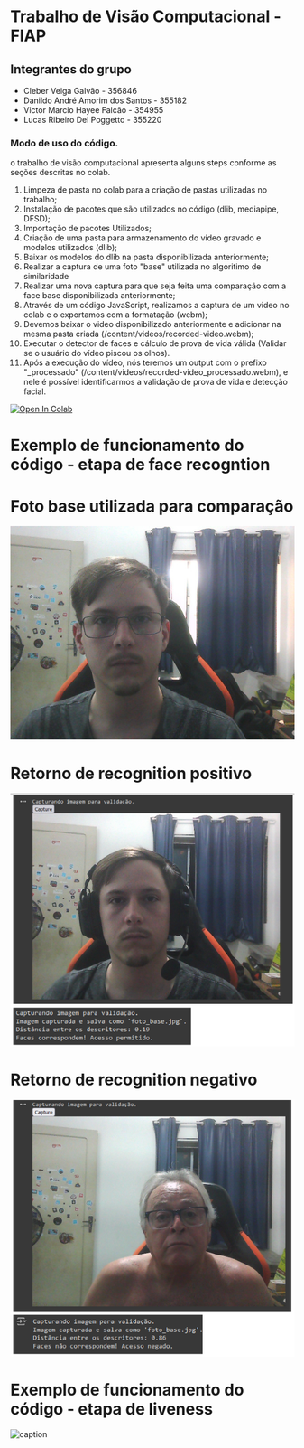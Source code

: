 # Trabalho de Visão Computacional - FIAP

## Integrantes do grupo
* Cleber Veiga Galvão - 356846
* Danildo André Amorim dos Santos - 355182
* Victor Marcio Hayee Falcão -  354955
* Lucas Ribeiro Del Poggetto - 355220 

### Modo de uso do código.

o trabalho de visão computacional apresenta alguns steps conforme as seções descritas no colab.

1. Limpeza de pasta no colab para a criação de pastas utilizadas no trabalho;
2. Instalação de pacotes que são utilizados no código (dlib, mediapipe, DFSD);
3. Importação de pacotes Utilizados;
4. Criação de uma pasta para armazenamento do vídeo gravado e modelos utilizados (dlib);
5. Baixar os modelos do dlib na pasta disponibilizada anteriormente;
6. Realizar a captura de uma foto "base" utilizada no algoritimo de similaridade
7. Realizar uma nova captura para que seja feita uma comparação com a face base disponibilizada anteriormente;
9. Através de um código JavaScript, realizamos a captura de um video no colab e o exportamos com a formatação (webm);
10. Devemos baixar o video disponibilizado anteriormente e adicionar na mesma pasta criada (/content/videos/recorded-video.webm);
11. Executar o detector de faces e cálculo de prova de vida válida (Validar se o usuário do vídeo piscou os olhos).
12. Após a execução do vídeo, nós teremos um output com o prefixo "_processado" (/content/videos/recorded-video_processado.webm), e nele é possível identificarmos a validação de prova de vida e detecção facial.

<a target="_blank" href="https://colab.research.google.com/github/lpoggetto/fiap_liveness/blob/main/trabalho_computer_vision.ipynb">
  <img src="https://colab.research.google.com/assets/colab-badge.svg" alt="Open In Colab"/>
</a>

# Exemplo de funcionamento do código - etapa de face recogntion

# Foto base utilizada para comparação
![alt text](https://github.com/lpoggetto/fiap_liveness/blob/main/arquivos/foto_base.jpg)

# Retorno de recognition positivo
![alt text](https://github.com/lpoggetto/fiap_liveness/blob/main/arquivos/recognition_ok.png)

# Retorno de recognition negativo
![alt text](https://github.com/lpoggetto/fiap_liveness/blob/main/arquivos/recognition_nok.png)

# Exemplo de funcionamento do código - etapa de liveness
![caption](https://github.com/lpoggetto/fiap_liveness/blob/main/arquivos/recorded-video_processado.gif)
